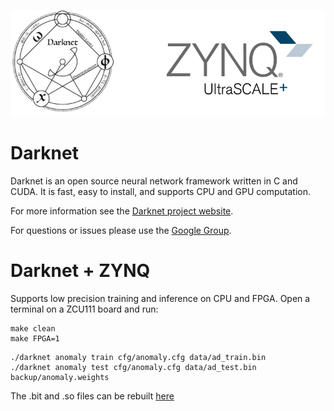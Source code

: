 <p align="center">
<img src="./data/logo.png" alt="Drawing" width="600"/>
</p>

# Darknet #
Darknet is an open source neural network framework written in C and CUDA. It is fast, easy to install, and supports CPU and GPU computation.

For more information see the [Darknet project website](http://pjreddie.com/darknet).

For questions or issues please use the [Google Group](https://groups.google.com/forum/#!forum/darknet).

# Darknet + ZYNQ #
Supports low precision training and inference on CPU and FPGA. Open a terminal on a ZCU111 board and run: 

```
make clean
make FPGA=1
```

```
./darknet anomaly train cfg/anomaly.cfg data/ad_train.bin
./darknet anomaly test cfg/anomaly.cfg data/ad_test.bin backup/anomaly.weights
```

The .bit and .so files can be rebuilt [here](https://github.com/sfox14/sdsoc-gemm)

